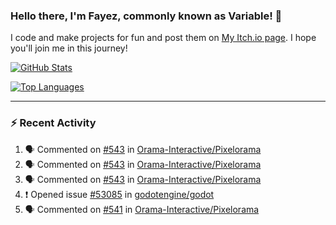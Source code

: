 ### Hello there, I'm Fayez, commonly known as Variable! 👋
I code and make projects for fun and post them on [My Itch.io page](https://variable-industries.itch.io/). I hope you'll join me in this journey!

[![GitHub Stats](https://github-readme-stats.vercel.app/api/?username=Variable-ind&show_icons=true&theme=merko)](https://github.com/anuraghazra/github-readme-stats)

[![Top Languages](https://github-readme-stats.vercel.app/api/top-langs/?username=Variable-ind&layout=compact&theme=merko)](https://github.com/anuraghazra/github-readme-stats)

---

### :zap: Recent Activity

<!--START_SECTION:activity-->
1. 🗣 Commented on [#543](https://github.com/Orama-Interactive/Pixelorama/issues/543) in [Orama-Interactive/Pixelorama](https://github.com/Orama-Interactive/Pixelorama)
2. 🗣 Commented on [#543](https://github.com/Orama-Interactive/Pixelorama/issues/543) in [Orama-Interactive/Pixelorama](https://github.com/Orama-Interactive/Pixelorama)
3. 🗣 Commented on [#543](https://github.com/Orama-Interactive/Pixelorama/issues/543) in [Orama-Interactive/Pixelorama](https://github.com/Orama-Interactive/Pixelorama)
4. ❗️ Opened issue [#53085](https://github.com/godotengine/godot/issues/53085) in [godotengine/godot](https://github.com/godotengine/godot)
5. 🗣 Commented on [#541](https://github.com/Orama-Interactive/Pixelorama/issues/541) in [Orama-Interactive/Pixelorama](https://github.com/Orama-Interactive/Pixelorama)
<!--END_SECTION:activity-->

<!--
**Variable-ind/Variable-ind** is a ✨ _special_ ✨ repository because its `README.md` (this file) appears on your GitHub profile.

Here are some ideas to get you started:
- 🌱 I’m currently studying at ...
- 🔭 I’m currently working on ...
- 👯 I’m looking to collaborate on ...
- 🤔 I’m looking for help with ...
- 💬 Ask me about ...
- 📫 How to reach me: ...
- ⚡ Fun fact: ...
-->
